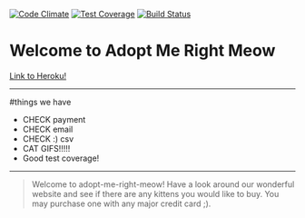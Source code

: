 [![Code Climate](https://codeclimate.com/github/Pratt0923/adopt_me_right_meow/badges/gpa.svg)](https://codeclimate.com/github/Pratt0923/adopt_me_right_meow) [![Test Coverage](https://codeclimate.com/github/Pratt0923/adopt_me_right_meow/badges/coverage.svg)](https://codeclimate.com/github/Pratt0923/adopt_me_right_meow/coverage) [![Build Status](https://travis-ci.org/Pratt0923/adopt_me_right_meow.svg?branch=master)](https://travis-ci.org/Pratt0923/adopt_me_right_meow)

# __Welcome to Adopt Me Right Meow__

[Link to Heroku!](https://adopt-me-right-meow.herokuapp.com/)

***


#things we have

* CHECK payment
* CHECK email
* CHECK :) csv
* CAT GIFS!!!!!
* Good test coverage!

***

> Welcome to adopt-me-right-meow! Have a look around our wonderful website and see if there are any kittens you would like to buy.  You may purchase one with any major credit card ;).  
